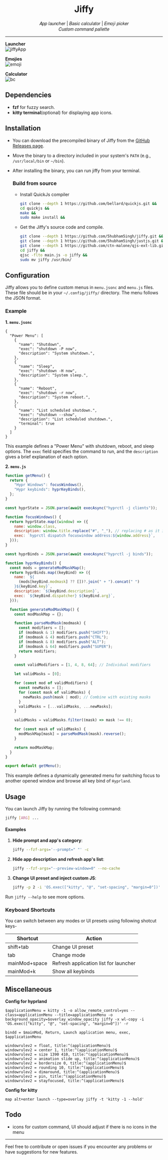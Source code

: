 <div align = center>
<h1 > Jiffy </h1>
𝐴𝑝𝑝 𝑙𝑎𝑢𝑛𝑐ℎ𝑒𝑟 | 𝐵𝑎𝑠𝑖𝑐 𝑐𝑎𝑙𝑐𝑢𝑙𝑎𝑡𝑜𝑟 | 𝐸𝑚𝑜𝑗𝑖 𝑝𝑖𝑐𝑘𝑒𝑟
   <br> 𝐶𝑢𝑠𝑡𝑜𝑚 𝑐𝑜𝑚𝑚𝑎𝑛𝑑 𝑝𝑎𝑙𝑙𝑒𝑡𝑡𝑒
</div>

---

**Launcher**
<br>
![jiffyApp](https://github.com/user-attachments/assets/870417da-0ad7-456d-97d0-571884f3ca00)
<br>

**Emojies**
<br>
![emoji](https://github.com/user-attachments/assets/049beca9-5769-42d4-892c-ac498dacafa1)
<br>

**Calculator**
<br>
![bc](https://github.com/user-attachments/assets/99d67870-8378-4988-8cef-38f3e16bc139)
<br>

## Dependencies
- **fzf** for fuzzy search.
- **kitty terminal**(optional) for displaying app icons.
  
## Installation

- You can download the precompiled binary of Jiffy from the
  [GitHub Releases page](https://github.com/5hubham5ingh/jiffy/releases).

- Move the binary to a directory included in your system's `PATH` (e.g.,
  `/usr/local/bin` or `~/bin`).

- After installing the binary, you can run jiffy from your terminal.

  ### Build from source
  - Install QuickJs compiler
    ```bash
    git clone --depth 1 https://github.com/bellard/quickjs.git &&
    cd quickjs &&
    make &&
    sudo make install &&
    ```
  - Get the Jiffy's source code and compile.
    ```bash
    git clone --depth 1 https://github.com/5hubham5ingh/jiffy.git &&
    git clone --depth 1 https://github.com/5hubham5ingh/justjs.git &&
    git clone --depth 1 https://github.com/ctn-malone/qjs-ext-lib.git &&
    cd jiffy &&
    qjsc -flto main.js -o jiffy &&
    sudo mv jiffy /usr/bin/
    ```

## Configuration

Jiffy allows you to define custom menus in `menu.jsonc` and `menu.js` files. These file should be
in your `~/.config/jiffy/` directory. The menu follows the JSON format.

### Example 


**1. `menu.jsonc`**

```jsonc
{
  "Power Menu": [
    {
      "name": "Shutdown",
      "exec": "shutdown -P now",
      "description": "System shutdown.",
    },
    {
      "name": "Sleep",
      "exec": "shutdown -H now",
      "description": "System sleep.",
    },
    {
      "name": "Reboot",
      "exec": "shutdown -r now",
      "description": "System reboot.",
    },
    {
      "name": "List scheduled shutdown.",
      "exec": "shutdown --show",
      "description": "List scheduled shutdown.",
      "terminal": true
    }
  ]
}
```

This example defines a "Power Menu" with shutdown, reboot, and sleep options.
The `exec` field specifies the command to run, and the `description` gives a
brief explanation of each option.

**2. `menu.js`**

```javascript
function getMenu() {
  return {
    "Hypr Windows": focusWindows(),
    "Hypr keybinds": hyprKeyBinds(),
  };
}

const hyprState = JSON.parse(await execAsync("hyprctl -j clients"));

function focusWindows() {
  return hyprState.map((window) => ({
    name: window.class,
    description: window.title.replace("#", "_"), // replacing # as it is the internal delimeter for fzf
    exec: `hyprctl dispatch focuswindow address:${window.address}`,
  }));
}

const hyprBinds = JSON.parse(await execAsync("hyprctl -j binds"));

function hyprKeyBinds() {
  const mods = generateModMaskMap();
  return hyprBinds.map((keyBind) => ({
    name: `${
      (mods[keyBind.modmask] ?? [])?.join(" + ").concat(" ")
    }${keyBind.key}`,
    description: `${keyBind.description}`,
    exec: `${keyBind.dispatcher} ${keyBind.arg}`,
  }));

  function generateModMaskMap() {
    const modMaskMap = {};

    function parseModMask(modmask) {
      const modifiers = [];
      if (modmask & 1) modifiers.push("SHIFT");
      if (modmask & 4) modifiers.push("CTRL");
      if (modmask & 8) modifiers.push("ALT");
      if (modmask & 64) modifiers.push("SUPER");
      return modifiers;
    }

    const validModifiers = [1, 4, 8, 64]; // Individual modifiers

    let validMasks = [0];

    for (const mod of validModifiers) {
      const newMasks = [];
      for (const mask of validMasks) {
        newMasks.push(mask | mod); // Combine with existing masks
      }
      validMasks = [...validMasks, ...newMasks];
    }

    validMasks = validMasks.filter((mask) => mask !== 0);

    for (const mask of validMasks) {
      modMaskMap[mask] = parseModMask(mask).reverse();
    }

    return modMaskMap;
  }
}

export default getMenu();
```

This example defines a dynamically generated menu for switching focus to another opened window and browse all key bind of `Hyprland`.

## Usage

You can launch Jiffy by running the following command:

```bash
jiffy [ARG] ...
```

#### Examples

1. **Hide prompt and app's category**:

   ```bash
   jiffy --fzf-args='--prompt=" "' -c
   ```

2. **Hide app description and refresh app's list**:

   ```bash
   jiffy --fzf-args="--preview-window=0" --no-cache
   ```

3. **Change UI preset and inject custom JS**:

   ```bash
   jiffy -p 2 -i 'OS.exec(["kitty", "@", "set-spacing", "margin=0"])'
   ```

Run `jiffy --help` to see more options.

### Keyboard Shortcuts

You can switch between any modes or UI presets using following
shotcut keys-

| Shortcut   | Action                                              |
| ---------- | --------------------------------------------------- |
| shift+tab  | Change UI preset                                    |
| tab        | Change mode                                         |
| mainMod+space     | Refresh application list for launcher        |
| mainMod+k  | Show all keybinds                                   |

## Miscellaneous
**Config for hyprland**

```text
$applicationMenu = kitty -1 -o allow_remote_control=yes --class=applicationMenu --title=applicationMenu -o background_opacity=$overlay_window_opacity jiffy -x wl-copy -i 'OS.exec(["kitty", "@", "set-spacing", "margin=0"])' -r

bindd = $mainMod, Return, Launch application menu, exec, $applicationMenu

windowrulev2 = float, title:^(applicationMenu)$ 
windowrulev2 = center 1, title:^(applicationMenu)$
windowrulev2 = size 1390 410, title:^(applicationMenu)$ 
windowrulev2 = animation slide up, title:^(applicationMenu)$
windowrulev2 = bordersize 0, title:^(applicationMenu)$
windowrulev2 = rounding 10, title:^(applicationMenu)$
windowrulev2 = dimaround, title:^(applicationMenu)$
windowrulev2 = pin, title:^(applicationMenu)$
windowrulev2 = stayfocused, title:^(applicationMenu)$
```
**Config for kitty**

```test
map alt+enter launch --type=overlay jiffy -t 'kitty -1 --hold'
```
## Todo

- icons for custom command, UI should adjust if there is no icons in the menu

---

Feel free to contribute or open issues if you encounter any problems or have
suggestions for new features.
